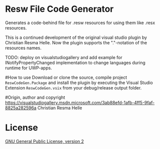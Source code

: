 # Resw File Code Generator
Generates a code-behind file for .resw resources for using them like .resx resources.

This is a continued development of the original visual studio plugin by Christian Resma Helle.
Now the plugin supports the "."-notation of the resources names.

TODO: deploy on visualstudiogallery and add example for INotifyPropertyChanged implementation to change languages during runtime for UWP-apps.

#How to use
Download or clone the source, compile project `ReswCodeGen.Package` and install the plugin by executing the Visual Studio Extension `ReswCodeGen.vsix` from your debug/release output folder.

#Origin, author and copyright
https://visualstudiogallery.msdn.microsoft.com/3ab88efd-1afb-4ff5-9faf-8825a282596a
Christian Resma Helle

# License
[GNU General Public License, version 2](https://www.gnu.org/licenses/gpl-2.0.html)
